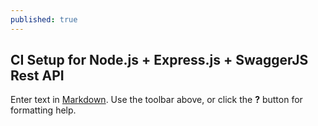 ```yaml
---
published: true
---
```


## CI Setup for Node.js + Express.js + SwaggerJS Rest API

Enter text in [Markdown](http://daringfireball.net/projects/markdown/). Use the toolbar above, or click the **?** button for formatting help.

